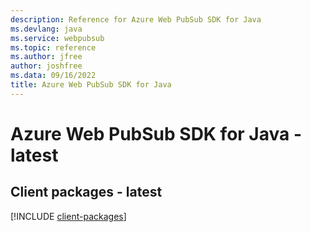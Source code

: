 ```yaml
---
description: Reference for Azure Web PubSub SDK for Java
ms.devlang: java
ms.service: webpubsub
ms.topic: reference
ms.author: jfree
author: joshfree
ms.data: 09/16/2022
title: Azure Web PubSub SDK for Java
---
```

# Azure Web PubSub SDK for Java - latest

## Client packages - latest
[!INCLUDE [client-packages](web-pubsub-client-index.md)]